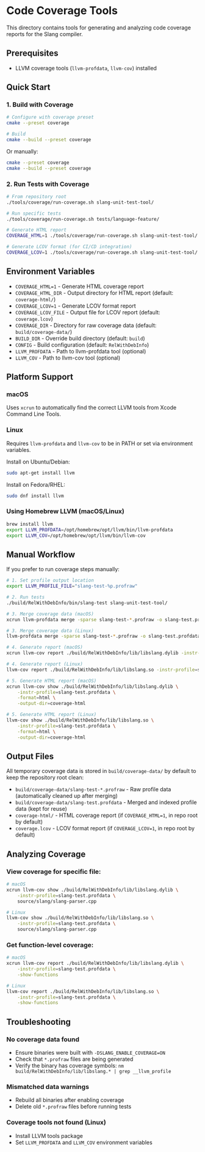 # Code Coverage Tools

This directory contains tools for generating and analyzing code coverage reports for the Slang compiler.

## Prerequisites

- LLVM coverage tools (`llvm-profdata`, `llvm-cov`) installed

## Quick Start

### 1. Build with Coverage

```bash
# Configure with coverage preset
cmake --preset coverage

# Build
cmake --build --preset coverage
```

Or manually:

```bash
cmake --preset coverage
cmake --build --preset coverage
```

### 2. Run Tests with Coverage

```bash
# From repository root
./tools/coverage/run-coverage.sh slang-unit-test-tool/

# Run specific tests
./tools/coverage/run-coverage.sh tests/language-feature/

# Generate HTML report
COVERAGE_HTML=1 ./tools/coverage/run-coverage.sh slang-unit-test-tool/

# Generate LCOV format (for CI/CD integration)
COVERAGE_LCOV=1 ./tools/coverage/run-coverage.sh slang-unit-test-tool/
```

## Environment Variables

- `COVERAGE_HTML=1` - Generate HTML coverage report
- `COVERAGE_HTML_DIR` - Output directory for HTML report (default: `coverage-html/`)
- `COVERAGE_LCOV=1` - Generate LCOV format report
- `COVERAGE_LCOV_FILE` - Output file for LCOV report (default: `coverage.lcov`)
- `COVERAGE_DIR` - Directory for raw coverage data (default: `build/coverage-data/`)
- `BUILD_DIR` - Override build directory (default: `build`)
- `CONFIG` - Build configuration (default: `RelWithDebInfo`)
- `LLVM_PROFDATA` - Path to llvm-profdata tool (optional)
- `LLVM_COV` - Path to llvm-cov tool (optional)

## Platform Support

### macOS
Uses `xcrun` to automatically find the correct LLVM tools from Xcode Command Line Tools.

### Linux
Requires `llvm-profdata` and `llvm-cov` to be in PATH or set via environment variables.

Install on Ubuntu/Debian:
```bash
sudo apt-get install llvm
```

Install on Fedora/RHEL:
```bash
sudo dnf install llvm
```

### Using Homebrew LLVM (macOS/Linux)
```bash
brew install llvm
export LLVM_PROFDATA=/opt/homebrew/opt/llvm/bin/llvm-profdata
export LLVM_COV=/opt/homebrew/opt/llvm/bin/llvm-cov
```

## Manual Workflow

If you prefer to run coverage steps manually:

```bash
# 1. Set profile output location
export LLVM_PROFILE_FILE="slang-test-%p.profraw"

# 2. Run tests
./build/RelWithDebInfo/bin/slang-test slang-unit-test-tool/

# 3. Merge coverage data (macOS)
xcrun llvm-profdata merge -sparse slang-test-*.profraw -o slang-test.profdata

# 3. Merge coverage data (Linux)
llvm-profdata merge -sparse slang-test-*.profraw -o slang-test.profdata

# 4. Generate report (macOS)
xcrun llvm-cov report ./build/RelWithDebInfo/lib/libslang.dylib -instr-profile=slang-test.profdata

# 4. Generate report (Linux)
llvm-cov report ./build/RelWithDebInfo/lib/libslang.so -instr-profile=slang-test.profdata

# 5. Generate HTML report (macOS)
xcrun llvm-cov show ./build/RelWithDebInfo/lib/libslang.dylib \
    -instr-profile=slang-test.profdata \
    -format=html \
    -output-dir=coverage-html

# 5. Generate HTML report (Linux)
llvm-cov show ./build/RelWithDebInfo/lib/libslang.so \
    -instr-profile=slang-test.profdata \
    -format=html \
    -output-dir=coverage-html
```

## Output Files

All temporary coverage data is stored in `build/coverage-data/` by default to keep the repository root clean:

- `build/coverage-data/slang-test-*.profraw` - Raw profile data (automatically cleaned up after merging)
- `build/coverage-data/slang-test.profdata` - Merged and indexed profile data (kept for reuse)
- `coverage-html/` - HTML coverage report (if `COVERAGE_HTML=1`, in repo root by default)
- `coverage.lcov` - LCOV format report (if `COVERAGE_LCOV=1`, in repo root by default)

## Analyzing Coverage

### View coverage for specific file:
```bash
# macOS
xcrun llvm-cov show ./build/RelWithDebInfo/lib/libslang.dylib \
    -instr-profile=slang-test.profdata \
    source/slang/slang-parser.cpp

# Linux
llvm-cov show ./build/RelWithDebInfo/lib/libslang.so \
    -instr-profile=slang-test.profdata \
    source/slang/slang-parser.cpp
```

### Get function-level coverage:
```bash
# macOS
xcrun llvm-cov report ./build/RelWithDebInfo/lib/libslang.dylib \
    -instr-profile=slang-test.profdata \
    -show-functions

# Linux
llvm-cov report ./build/RelWithDebInfo/lib/libslang.so \
    -instr-profile=slang-test.profdata \
    -show-functions
```

## Troubleshooting

### No coverage data found
- Ensure binaries were built with `-DSLANG_ENABLE_COVERAGE=ON`
- Check that `*.profraw` files are being generated
- Verify the binary has coverage symbols: `nm build/RelWithDebInfo/lib/libslang.* | grep __llvm_profile`

### Mismatched data warnings
- Rebuild all binaries after enabling coverage
- Delete old `*.profraw` files before running tests

### Coverage tools not found (Linux)
- Install LLVM tools package
- Set `LLVM_PROFDATA` and `LLVM_COV` environment variables
